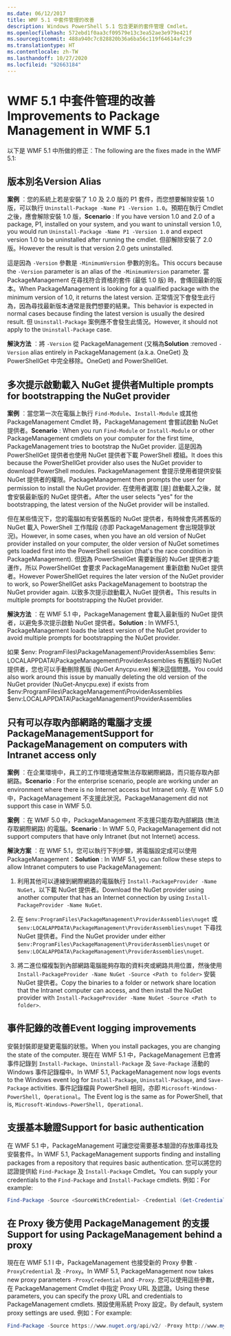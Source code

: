 ```yaml
---
ms.date: 06/12/2017
title: WMF 5.1 中套件管理的改善
description: Windows PowerShell 5.1 包含更新的套件管理 Cmdlet。
ms.openlocfilehash: 572ebd1f0aa3cf09579e13c3ea52ae3e979e421f
ms.sourcegitcommit: 488a940c7c828820b36a6ba56c119f64614afc29
ms.translationtype: HT
ms.contentlocale: zh-TW
ms.lasthandoff: 10/27/2020
ms.locfileid: "92663184"
---
```

# <a name="improvements-to-package-management-in-wmf-51"></a><span data-ttu-id="b6722-103">WMF 5.1 中套件管理的改善</span><span class="sxs-lookup"><span data-stu-id="b6722-103">Improvements to Package Management in WMF 5.1</span></span>

<span data-ttu-id="b6722-104">以下是 WMF 5.1 中所做的修正︰</span><span class="sxs-lookup"><span data-stu-id="b6722-104">The following are the fixes made in the WMF 5.1:</span></span>

## <a name="version-alias"></a><span data-ttu-id="b6722-105">版本別名</span><span class="sxs-lookup"><span data-stu-id="b6722-105">Version Alias</span></span>

<span data-ttu-id="b6722-106">**案例** ︰您的系統上若是安裝了 1.0 及 2.0 版的 P1 套件，而您想要解除安裝 1.0 版，可以執行 `Uninstall-Package -Name P1 -Version 1.0`。預期在執行 Cmdlet 之後，應會解除安裝 1.0 版，</span><span class="sxs-lookup"><span data-stu-id="b6722-106">**Scenario** : If you have version 1.0 and 2.0 of a package, P1, installed on your system, and you want to uninstall version 1.0, you would run `Uninstall-Package -Name P1 -Version 1.0` and expect version 1.0 to be uninstalled after running the cmdlet.</span></span> <span data-ttu-id="b6722-107">但卻解除安裝了 2.0 版。</span><span class="sxs-lookup"><span data-stu-id="b6722-107">However the result is that version 2.0 gets uninstalled.</span></span>

<span data-ttu-id="b6722-108">這是因為 `-Version` 參數是 `-MinimumVersion` 參數的別名。</span><span class="sxs-lookup"><span data-stu-id="b6722-108">This occurs because the `-Version` parameter is an alias of the `-MinimumVersion` parameter.</span></span> <span data-ttu-id="b6722-109">當 PackageManagement 在尋找符合資格的套件 (最低 1.0 版) 時，會傳回最新的版本。</span><span class="sxs-lookup"><span data-stu-id="b6722-109">When PackageManagement is looking for a qualified package with the minimum version of 1.0, it returns the latest version.</span></span> <span data-ttu-id="b6722-110">正常情況下會發生此行為，因為尋找最新版本通常是我們想要的結果。</span><span class="sxs-lookup"><span data-stu-id="b6722-110">This behavior is expected in normal cases because finding the latest version is usually the desired result.</span></span> <span data-ttu-id="b6722-111">但 `Uninstall-Package` 案例應不會發生此情況。</span><span class="sxs-lookup"><span data-stu-id="b6722-111">However, it should not apply to the `Uninstall-Package` case.</span></span>

<span data-ttu-id="b6722-112">**解決方法** ︰將 `-Version` 從 PackageManagement (又稱為</span><span class="sxs-lookup"><span data-stu-id="b6722-112">**Solution** :removed `-Version` alias entirely in PackageManagement (a.k.a.</span></span> <span data-ttu-id="b6722-113">OneGet) 及 PowerShellGet 中完全移除。</span><span class="sxs-lookup"><span data-stu-id="b6722-113">OneGet) and PowerShellGet.</span></span>

## <a name="multiple-prompts-for-bootstrapping-the-nuget-provider"></a><span data-ttu-id="b6722-114">多次提示啟動載入 NuGet 提供者</span><span class="sxs-lookup"><span data-stu-id="b6722-114">Multiple prompts for bootstrapping the NuGet provider</span></span>

<span data-ttu-id="b6722-115">**案例** ︰當您第一次在電腦上執行 `Find-Module`、`Install-Module` 或其他 PackageManagement Cmdlet 時，PackageManagement 會嘗試啟動 NuGet 提供者。</span><span class="sxs-lookup"><span data-stu-id="b6722-115">**Scenario** : When you run `Find-Module` or `Install-Module` or other PackageManagement cmdlets on your computer for the first time, PackageManagement tries to bootstrap the NuGet provider.</span></span> <span data-ttu-id="b6722-116">這是因為 PowerShellGet 提供者也使用 NuGet 提供者下載 PowerShell 模組。</span><span class="sxs-lookup"><span data-stu-id="b6722-116">It does this because the PowerShellGet provider also uses the NuGet provider to download PowerShell modules.</span></span>
<span data-ttu-id="b6722-117">PackageManagement 會提示使用者提供安裝 NuGet 提供者的權限。</span><span class="sxs-lookup"><span data-stu-id="b6722-117">PackageManagement then prompts the user for permission to install the NuGet provider.</span></span> <span data-ttu-id="b6722-118">在使用者選取 [是] 啟動載入之後，就會安裝最新版的 NuGet 提供者。</span><span class="sxs-lookup"><span data-stu-id="b6722-118">After the user selects "yes" for the bootstrapping, the latest version of the NuGet provider will be installed.</span></span>

<span data-ttu-id="b6722-119">但在某些情況下，您的電腦如有安裝舊版的 NuGet 提供者，有時候會先將舊版的 NuGet 載入 PowerShell 工作階段 (亦即 PackageManagement 會出現競爭狀況)。</span><span class="sxs-lookup"><span data-stu-id="b6722-119">However, in some cases, when you have an old version of NuGet provider installed on your computer, the older version of NuGet sometimes gets loaded first into the PowerShell session (that's the race condition in PackageManagement).</span></span> <span data-ttu-id="b6722-120">但因為 PowerShellGet 需要新版的 NuGet 提供者才能運作，所以 PowerShellGet 會要求 PackageManagement 重新啟動 NuGet 提供者。</span><span class="sxs-lookup"><span data-stu-id="b6722-120">However PowerShellGet requires the later version of the NuGet provider to work, so PowerShellGet asks PackageManagement to bootstrap the NuGet provider again.</span></span>
<span data-ttu-id="b6722-121">以致多次提示啟動載入 NuGet 提供者。</span><span class="sxs-lookup"><span data-stu-id="b6722-121">This results in multiple prompts for bootstrapping the NuGet provider.</span></span>

<span data-ttu-id="b6722-122">**解決方法** ︰在 WMF 5.1 中，PackageManagement 會載入最新版的 NuGet 提供者，以避免多次提示啟動 NuGet 提供者。</span><span class="sxs-lookup"><span data-stu-id="b6722-122">**Solution** : In WMF5.1, PackageManagement loads the latest version of the NuGet provider to avoid multiple prompts for bootstrapping the NuGet provider.</span></span>

<span data-ttu-id="b6722-123">如果 $env: ProgramFiles\PackageManagement\ProviderAssemblies $env: LOCALAPPDATA\PackageManagement\ProviderAssemblies 有舊版的 NuGet 提供者，您也可以手動刪除舊版 (NuGet Anycpu.exe) 解決這個問題。</span><span class="sxs-lookup"><span data-stu-id="b6722-123">You could also work around this issue by manually deleting the old version of the NuGet provider (NuGet-Anycpu.exe) if exists from $env:ProgramFiles\PackageManagement\ProviderAssemblies $env:LOCALAPPDATA\PackageManagement\ProviderAssemblies</span></span>

## <a name="support-for-packagemanagement-on-computers-with-intranet-access-only"></a><span data-ttu-id="b6722-124">只有可以存取內部網路的電腦才支援 PackageManagement</span><span class="sxs-lookup"><span data-stu-id="b6722-124">Support for PackageManagement on computers with Intranet access only</span></span>

<span data-ttu-id="b6722-125">**案例** ︰在企業環境中，員工的工作環境通常無法存取網際網路，而只能存取內部網路。</span><span class="sxs-lookup"><span data-stu-id="b6722-125">**Scenario** : For the enterprise scenario, people are working under an environment where there is no Internet access but Intranet only.</span></span> <span data-ttu-id="b6722-126">在 WMF 5.0 中，PackageManagement 不支援此狀況。</span><span class="sxs-lookup"><span data-stu-id="b6722-126">PackageManagement did not support this case in WMF 5.0.</span></span>

<span data-ttu-id="b6722-127">**案例** ︰在 WMF 5.0 中，PackageManagement 不支援只能存取內部網路 (無法存取網際網路) 的電腦。</span><span class="sxs-lookup"><span data-stu-id="b6722-127">**Scenario** : In WMF 5.0, PackageManagement did not support computers that have only Intranet (but not Internet) access.</span></span>

<span data-ttu-id="b6722-128">**解決方案** ︰在 WMF 5.1，您可以執行下列步驟，將電腦設定成可以使用 PackageManagement：</span><span class="sxs-lookup"><span data-stu-id="b6722-128">**Solution** : In WMF 5.1, you can follow these steps to allow Intranet computers to use PackageManagement:</span></span>

1. <span data-ttu-id="b6722-129">利用其他可以連線到網際網路的電腦執行 `Install-PackageProvider -Name NuGet`，以下載 NuGet 提供者。</span><span class="sxs-lookup"><span data-stu-id="b6722-129">Download the NuGet provider using another computer that has an Internet connection by using `Install-PackageProvider -Name NuGet`.</span></span>

2. <span data-ttu-id="b6722-130">在 `$env:ProgramFiles\PackageManagement\ProviderAssemblies\nuget` 或 `$env:LOCALAPPDATA\PackageManagement\ProviderAssemblies\nuget` 下尋找 NuGet 提供者。</span><span class="sxs-lookup"><span data-stu-id="b6722-130">Find the NuGet provider under either `$env:ProgramFiles\PackageManagement\ProviderAssemblies\nuget` or `$env:LOCALAPPDATA\PackageManagement\ProviderAssemblies\nuget`.</span></span>

3. <span data-ttu-id="b6722-131">將二進位檔複製到內部網路電腦能夠存取的資料夾或網路共用位置，然後使用 `Install-PackageProvider -Name NuGet -Source <Path to folder>` 安裝 NuGet 提供者。</span><span class="sxs-lookup"><span data-stu-id="b6722-131">Copy the binaries to a folder or network share location that the Intranet computer can access, and then install the NuGet provider with `Install-PackageProvider -Name NuGet -Source <Path to folder>`.</span></span>

## <a name="event-logging-improvements"></a><span data-ttu-id="b6722-132">事件記錄的改善</span><span class="sxs-lookup"><span data-stu-id="b6722-132">Event logging improvements</span></span>

<span data-ttu-id="b6722-133">安裝封裝即是變更電腦的狀態。</span><span class="sxs-lookup"><span data-stu-id="b6722-133">When you install packages, you are changing the state of the computer.</span></span> <span data-ttu-id="b6722-134">現在在 WMF 5.1 中，PackageManagement 已會將事件記錄到 `Install-Package`、`Uninstall-Package` 及 `Save-Package` 活動的 Windows 事件記錄檔中。</span><span class="sxs-lookup"><span data-stu-id="b6722-134">In WMF 5.1, PackageManagement now logs events to the Windows event log for `Install-Package`, `Uninstall-Package`, and `Save-Package` activities.</span></span> <span data-ttu-id="b6722-135">事件記錄檔與 PowerShell 相同，亦即 `Microsoft-Windows-PowerShell, Operational`。</span><span class="sxs-lookup"><span data-stu-id="b6722-135">The Event log is the same as for PowerShell, that is, `Microsoft-Windows-PowerShell, Operational`.</span></span>

## <a name="support-for-basic-authentication"></a><span data-ttu-id="b6722-136">支援基本驗證</span><span class="sxs-lookup"><span data-stu-id="b6722-136">Support for basic authentication</span></span>

<span data-ttu-id="b6722-137">在 WMF 5.1 中，PackageManagement 可讓您從需要基本驗證的存放庫尋找及安裝套件。</span><span class="sxs-lookup"><span data-stu-id="b6722-137">In WMF 5.1, PackageManagement supports finding and installing packages from a repository that requires basic authentication.</span></span> <span data-ttu-id="b6722-138">您可以將您的認證提供給 `Find-Package` 及 `Install-Package` Cmdlet。</span><span class="sxs-lookup"><span data-stu-id="b6722-138">You can supply your credentials to the `Find-Package` and `Install-Package` cmdlets.</span></span> <span data-ttu-id="b6722-139">例如：</span><span class="sxs-lookup"><span data-stu-id="b6722-139">For example:</span></span>

```powershell
Find-Package -Source <SourceWithCredential> -Credential (Get-Credential)
```

## <a name="support-for-using-packagemanagement-behind-a-proxy"></a><span data-ttu-id="b6722-140">在 Proxy 後方使用 PackageManagement 的支援</span><span class="sxs-lookup"><span data-stu-id="b6722-140">Support for using PackageManagement behind a proxy</span></span>

<span data-ttu-id="b6722-141">現在在 WMF 5.1 l 中，PackageManagement 也接受新的 Proxy 參數 `-ProxyCredential` 及 `-Proxy`。</span><span class="sxs-lookup"><span data-stu-id="b6722-141">In WMF 5.1, PackageManagement now takes new proxy parameters `-ProxyCredential` and `-Proxy`.</span></span> <span data-ttu-id="b6722-142">您可以使用這些參數，在 PackageManagement Cmdlet 中指定 Proxy URL 及認證。</span><span class="sxs-lookup"><span data-stu-id="b6722-142">Using these parameters, you can specify the proxy URL and credentials to PackageManagement cmdlets.</span></span> <span data-ttu-id="b6722-143">預設使用系統 Proxy 設定。</span><span class="sxs-lookup"><span data-stu-id="b6722-143">By default, system proxy settings are used.</span></span> <span data-ttu-id="b6722-144">例如：</span><span class="sxs-lookup"><span data-stu-id="b6722-144">For example:</span></span>

```powershell
Find-Package -Source https://www.nuget.org/api/v2/ -Proxy http://www.myproxyserver.com -ProxyCredential (Get-Credential)
```
